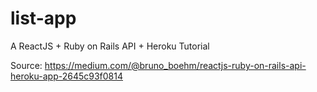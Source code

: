 # list-app 

A ReactJS + Ruby on Rails API + Heroku Tutorial

Source: https://medium.com/@bruno_boehm/reactjs-ruby-on-rails-api-heroku-app-2645c93f0814
